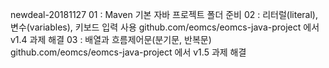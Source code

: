 newdeal-20181127
01 : Maven 기본 자바 프로젝트 폴더 준비
02 : 리터럴(literal), 변수(variables), 키보드 입력 사용
github.com/eomcs/eomcs-java-project 에서 v1.4 과제 해결
03 : 배열과 흐름제어문(분기문, 반복문)
github.com/eomcs/eomcs-java-project 에서 v1.5 과제 해결